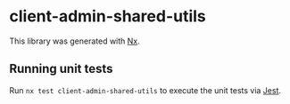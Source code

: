 # client-admin-shared-utils

This library was generated with [Nx](https://nx.dev).

## Running unit tests

Run `nx test client-admin-shared-utils` to execute the unit tests via [Jest](https://jestjs.io).
